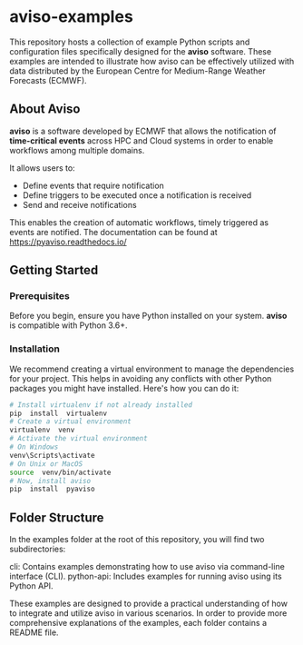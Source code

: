 
# aviso-examples
This repository hosts a collection of example Python scripts and configuration files specifically designed for the **aviso** software. These examples are intended to illustrate how aviso can be effectively utilized with data distributed by the European Centre for Medium-Range Weather Forecasts (ECMWF).

## About Aviso

**aviso** is a software developed by ECMWF that allows the notification of **time-critical events** across HPC and Cloud systems in order to enable workflows among multiple domains.

It allows users to: 
* Define events that require notification
* Define triggers to be executed once a notification is received
* Send and receive notifications

This enables the creation of automatic workflows, timely triggered as events are notified.
The documentation can be found at https://pyaviso.readthedocs.io/

## Getting Started

### Prerequisites
Before you begin, ensure you have Python installed on your system. **aviso** is compatible with Python 3.6+.
### Installation
We recommend creating a virtual environment to manage the dependencies for your project. This helps in avoiding any conflicts with other Python packages you might have installed. Here's how you can do it:

```bash
# Install virtualenv if not already installed
pip  install  virtualenv
# Create a virtual environment
virtualenv  venv
# Activate the virtual environment
# On Windows
venv\Scripts\activate
# On Unix or MacOS
source  venv/bin/activate
# Now, install aviso
pip  install  pyaviso
```

## Folder Structure
In the examples folder at the root of this repository, you will find two subdirectories:

cli: Contains examples demonstrating how to use aviso via command-line interface (CLI).
python-api: Includes examples for running aviso using its Python API.

These examples are designed to provide a practical understanding of how to integrate and utilize aviso in various scenarios. In order to provide more comprehensive explanations of the examples, each folder contains a README file.